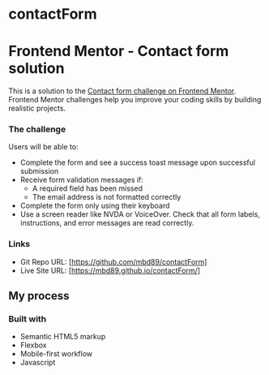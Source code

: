 # contactForm
# Frontend Mentor - Contact form solution

This is a solution to the [Contact form challenge on Frontend Mentor](https://www.frontendmentor.io/challenges/contact-form--G-hYlqKJj). Frontend Mentor challenges help you improve your coding skills by building realistic projects. 


### The challenge

Users will be able to:

- Complete the form and see a success toast message upon successful submission
- Receive form validation messages if:
  - A required field has been missed
  - The email address is not formatted correctly
- Complete the form only using their keyboard
- Use a screen reader like NVDA or VoiceOver. Check that all form labels, instructions, and error messages are read correctly.




### Links

- Git Repo URL: [https://github.com/mbd89/contactForm]
- Live Site URL: [https://mbd89.github.io/contactForm/]

## My process

### Built with

- Semantic HTML5 markup
- Flexbox
- Mobile-first workflow
- Javascript





